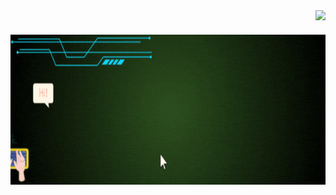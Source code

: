 <img align="right" src="https://visitor-badge.laobi.icu/badge?page_id=ithauront.ithauront" />

<h1 align="center">
    <img src="https://github.com/ithauront/iThauront/blob/main/image/Iuri%20GIthub%20.gif" style="height: 15rem; width: 50rem;"/>
</h1>

